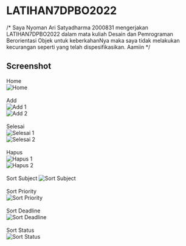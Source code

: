 # LATIHAN7DPBO2022

/*
Saya Nyoman Ari Satyadharma 2000831 mengerjakan LATIHAN7DPBO2022 dalam mata kuliah Desain dan Pemrograman Berorientasi Objek untuk keberkahanNya maka saya tidak melakukan kecurangan seperti yang telah dispesifikasikan. Aamiin
*/

## Screenshot
Home
<br>
![Home](https://user-images.githubusercontent.com/90953569/161884882-adf4aa63-5e85-4563-839a-e3588bde3600.png)
<br><br>
Add
<br>
![Add 1](https://user-images.githubusercontent.com/90953569/161884626-287a78af-6107-485c-8223-cda7647bd8ad.png)
<br>
![Add 2](https://user-images.githubusercontent.com/90953569/161884643-94a27eef-3222-4812-a94e-398639c40931.png)
<br><br>
Selesai
<br>
![Selesai 1](https://user-images.githubusercontent.com/90953569/161884674-86f03cdd-eb91-4afe-8912-13a56edcf19b.png)
<br>
![Selesai 2](https://user-images.githubusercontent.com/90953569/161884682-db27e07b-b7d6-4f15-bc2e-3ce8706b6491.png)
<br><br>
Hapus
<br>
![Hapus 1](https://user-images.githubusercontent.com/90953569/161884700-74003296-8d38-445b-bc49-740afd91b8a4.png)
<br>
![Hapus 2](https://user-images.githubusercontent.com/90953569/161884712-4074884c-bd71-41e2-bbfd-9ab8918d554c.png)
<br><br>
Sort Subject
![Sort Subject](https://user-images.githubusercontent.com/90953569/161884753-ad11b104-7b63-49b1-804e-af6532f8a828.png)
<br><br>
Sort Priority
<br>
![Sort Priority](https://user-images.githubusercontent.com/90953569/161884787-41605a36-d281-43d1-8e9b-9969a327d6b9.png)
<br><br>
Sort Deadline
<br>
![Sort Deadline](https://user-images.githubusercontent.com/90953569/161884809-af22dfe6-06c3-40bf-aca8-c6caaf01f809.png)
<br><br>
Sort Status
<br>
![Sort Status](https://user-images.githubusercontent.com/90953569/161884846-52702784-0b37-4776-853b-08015fc846c3.png)
<br>
